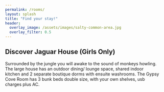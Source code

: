 ```yaml
---
permalink: /rooms/
layout: splash
title: "Find your stay!"
header:
  overlay_image: /assets/images/salty-common-area.jpg
  overlay_filter: 0.5
---
```


## Discover Jaguar House (Girls Only)

Surrounded by the jungle you will awake to the sound of monkeys howling. The large house has an outdoor dining/ lounge space, shared indoor kitchen and 2 separate boutique dorms with ensuite washrooms. The Gypsy Cove Room has 3 bunk beds double size, with your own shelves, usb charges plus AC.